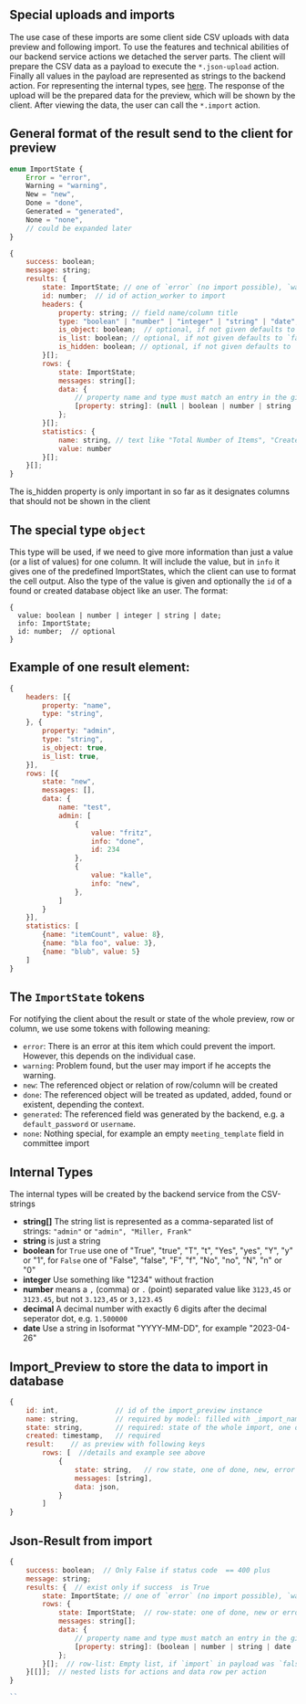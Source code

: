 
## Special uploads and imports
The use case of these imports are some client side CSV uploads with data preview and following import. To use the features and technical abilities of our backend service actions we detached the server parts.
The client will prepare the CSV data as a payload to execute the `*.json-upload` action. Finally all values in the payload are represented as strings to the backend action. For representing the internal types, see [here](#internal-types). The response of the upload will be the prepared data for the preview, which will be shown by the client. After viewing the data, the user can call the `*.import` action.

## General format of the result send to the client for preview

```js
enum ImportState {
    Error = "error",
    Warning = "warning",
    New = "new",
    Done = "done",
    Generated = "generated",
    None = "none",
    // could be expanded later
}

{
    success: boolean;
    message: string;
    results: {
        state: ImportState; // one of `error` (no import possible), `warning` or `done` 
        id: number;  // id of action_worker to import
        headers: {
            property: string; // field name/column title
            type: "boolean" | "number" | "integer" | "string" | "date";  // date must be in format yyyy-mm-dd
            is_object: boolean;  // optional, if not given defaults to `false`
            is_list: boolean; // optional, if not given defaults to `false`
            is_hidden: boolean; // optional, if not given defaults to `false`
        }[];
        rows: {
            state: ImportState;
            messages: string[];
            data: {
                // property name and type must match an entry in the given `headers`
                [property: string]: (null | boolean | number | string | date | object) []; // if is_list is set in corresponding header column, we need here also a list. "object" only with `is_object` set
            };
        }[];
        statistics: {
            name: string, // text like "Total Number of Items", "Created", "Updated", depending the action
            value: number
        }[];
    }[];
}
```

The is_hidden property is only important in so far as it designates columns that should not be shown in the client

## The special type `object`
This type will be used, if we need to give more information than just a value (or a list of values) for one column. It will include the value, but in `info` it gives one of the predefined ImportStates, which the client can use to format the cell output. Also the type of the value is given and optionally the `id` of a found or created database object like an user. The format:
```
{
  value: boolean | number | integer | string | date;
  info: ImportState;
  id: number;  // optional 
}
```

## Example of one result element:
```js
{
    headers: [{
        property: "name",
        type: "string",
    }, {
        property: "admin",
        type: "string",
        is_object: true,
        is_list: true,
    }],
    rows: [{
        state: "new",
        messages: [],
        data: {
            name: "test",
            admin: [
                {
                    value: "fritz",
                    info: "done",
                    id: 234
                },
                {
                    value: "kalle",
                    info: "new",
                },
            ]
        }
    }],
    statistics: [
        {name: "itemCount", value: 8},
        {name: "bla foo", value: 3},
        {name: "blub", value: 5}
    ]
}  
```

## The `ImportState` tokens

For notifying the client about the result or state of the whole preview, row or column, we use some tokens with following meaning:

- `error`: There is an error at this item which could prevent the import. However, this depends on the individual case.
- `warning`: Problem found, but the user may import if he accepts the warning.
- `new`: The referenced object or relation of row/column will be created 
- `done`: The referenced object will be treated as updated, added, found or existent, depending the context.
- `generated`: The referenced field was generated by the backend, e.g. a `default_password` or `username`.
- `none`: Nothing special,  for example an empty `meeting_template` field in committee import

## Internal Types

The internal types will be created by the backend service from the CSV-strings

- **string[]** The string list is represented as a comma-separated list of strings: `"admin"` or `"admin", "Miller, Frank"`
- **string** is just a string
- **boolean** for `True` use one of "True", "true", "T", "t", "Yes", "yes", "Y", "y" or "1", for `False` one of "False", "false", "F", "f", "No", "no", "N", "n" or "0"
- **integer** Use something like "1234" without fraction
- **number** means a `,` (comma) or `.` (point) separated value like `3123,45` or `3123.45`, but not `3.123,45` or `3,123.45`
- **decimal** A decimal number with exactly 6 digits after the decimal seperator dot, e.g. `1.500000`
- **date** Use a string in Isoformat "YYYY-MM-DD", for example "2023-04-26"  

## Import_Preview to store the data to import in database
```js
{
    id: int,              // id of the import_preview instance
    name: string,         // required by model: filled with _import_name_
    state: string,        // required: state of the whole import, one of done, error, warning.
    created: timestamp,   // required
    result:    // as preview with following keys
        rows: [  //details and example see above
            {
                state: string,   // row state, one of done, new, error
                messages: [string],
                data: json,
            }
        ]
}
```

## Json-Result from import
```js
{
    success: boolean;  // Only False if status code  == 400 plus 
    message: string;
    results: {  // exist only if success  is True
        state: ImportState; // one of `error` (no import possible), `warning` or `done` 
        rows: {      
            state: ImportState;  // row-state: one of done, new or error
            messages: string[];
            data: {
                // property name and type must match an entry in the given `headers`
                [property: string]: (boolean | number | string | date | object) []; // if is_list is set in corresponding header column, we need here also a list. `object` only on error
            };
        }[];  // row-list: Empty list, if `import` in payload was `false` to delete the import_preview-record on database
    }[[]];  // nested lists for actions and data row per action
}

``
